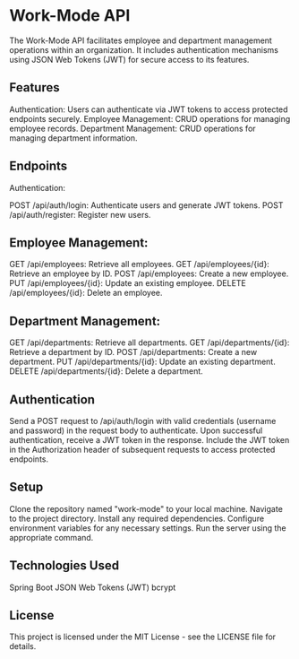 # Work-Mode API
The Work-Mode API facilitates employee and department management operations within an organization. It includes authentication mechanisms using JSON Web Tokens (JWT) for secure access to its features.

## Features
Authentication: Users can authenticate via JWT tokens to access protected endpoints securely.
Employee Management: CRUD operations for managing employee records.
Department Management: CRUD operations for managing department information.
## Endpoints
Authentication:

POST /api/auth/login: Authenticate users and generate JWT tokens.
POST /api/auth/register: Register new users.
## Employee Management:

GET /api/employees: Retrieve all employees.
GET /api/employees/{id}: Retrieve an employee by ID.
POST /api/employees: Create a new employee.
PUT /api/employees/{id}: Update an existing employee.
DELETE /api/employees/{id}: Delete an employee.
## Department Management:

GET /api/departments: Retrieve all departments.
GET /api/departments/{id}: Retrieve a department by ID.
POST /api/departments: Create a new department.
PUT /api/departments/{id}: Update an existing department.
DELETE /api/departments/{id}: Delete a department.
## Authentication
Send a POST request to /api/auth/login with valid credentials (username and password) in the request body to authenticate.
Upon successful authentication, receive a JWT token in the response.
Include the JWT token in the Authorization header of subsequent requests to access protected endpoints.
## Setup
Clone the repository named "work-mode" to your local machine.
Navigate to the project directory.
Install any required dependencies.
Configure environment variables for any necessary settings.
Run the server using the appropriate command.
## Technologies Used
Spring Boot
JSON Web Tokens (JWT)
bcrypt
## License
This project is licensed under the MIT License - see the LICENSE file for details.
